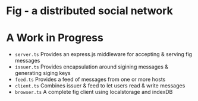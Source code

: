 # Fig - a distributed social network

# A Work in Progress

- `server.ts` Provides an express.js middleware for accepting & serving fig messages
- `issuer.ts` Provides encapsulation around sigining messages & generating siging keys
- `feed.ts` Provides a feed of messages from one or more hosts
- `client.ts` Combines issuer & feed to let users read & write messages
- `browser.ts` A complete fig client using localstorage and indexDB
